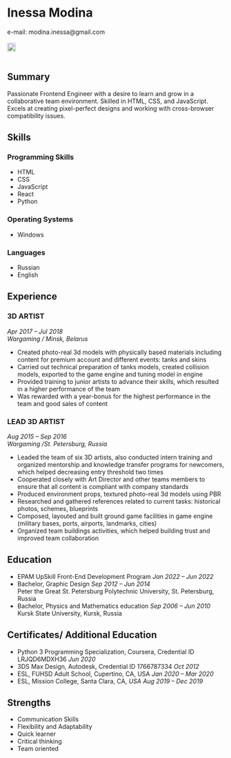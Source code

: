 <h1>Inessa Modina</h1>
e-mail: modina.inessa@gmail.com<br />
<a href="https://www.linkedin.com/in/modina-inessa/">
 <br />
  <img src="https://img.shields.io/badge/LinkedIn-blue?style=for-the-badge&logo=linkedin&logoColor=white" alt="LinkedIn Badge" height="20"/>
</a><br />
<br />

<h2>Summary</h2>
Passionate Frontend Engineer with a desire to learn and grow in a collaborative team environment. Skilled in HTML, CSS, and JavaScript. Excels at creating pixel-perfect designs and working with cross-browser compatibility issues.

<h2>Skills</h2>
 <h3>Programming Skills</h3>
  <ul>
   <li>HTML</li>
   <li>CSS</li>
   <li>JavaScript</li>
   <li>React</li>
   <li>Python</li>
  </ul>
 <h3>Operating Systems</h3>
  <ul>
   <li>Windows</li>
  </ul>
 <h3>Languages</h3>
  <ul>
   <li>Russian</li>
   <li>English</li>
   </ul>

<h2>Experience</h2>
<h3>
 3D ARTIST
</h3>
<em>Apr 2017 – Jul 2018<br/>
Wargaming / Minsk, Belarus</em>
<ul>
 <li>Created photo-real 3d models with physically based materials including content for premium account and different events: tanks and skins</li>
 <li>Сarried out technical preparation of tanks models, created collision models, exported to the game engine and tuning model in engine</li>
 <li>Provided training to junior artists to advance their skills, which resulted in a higher performance of the team</li>
 <li>Was rewarded with a year-bonus for the highest performance in the team and good sales of content</li>
</ul>

<h3>LEAD 3D ARTIST</h3>
<em>Aug 2015 – Sep 2016<br/>
Wargaming /St. Petersburg, Russia</em>
<ul>
 <li>Leaded the team of six 3D artists, also conducted intern training and organized mentorship and knowledge transfer programs for newcomers, which helped decreasing entry threshold two times</li>
 <li>Cooperated closely with Art Director and other teams members to ensure that all content is compliant with company standards</li>
 <li>Produced environment props, textured photo-real 3d models using PBR</li>
 <li>Researched and gathered references related to current tasks: historical photos, schemes, blueprints</li>
 <li>Composed, layouted and built ground game facilities in game engine (military bases, ports, airports, landmarks, cities)</li>
 <li>Organized team buildings activities, which helped building trust and improved team collaboration</li>
</ul>

<h2>Education</h2>
<ul>
 <li>EPAM UpSkill Front-End Development Program <em>Jan 2022 – Jun 2022</em><br />
  <li>Bachelor, Graphic Design <em>Sep 2012 – Jun 2014</em><br />
  Peter the Great St. Petersburg Polytechnic University, St. Petersburg, Russia</li>
  <li>Bachelor, Physics and Mathematics education <em>Sep 2006 – Jun 2010</em><br />
  Kursk State University, Kursk, Russia</li>
</ul>

<h2>Certificates/ Additional Education</h2>
<ul>
  <li>Python 3 Programming Specialization, Coursera, Credential ID LRJQD6MDXH36 <em>Jun 2020</em></li>
  <li>3DS Max Design, Autodesk, Credential ID 1766787334 <em>Oct 2012</em></li>
  <li>ESL, FUHSD Adult School, Cupertino, CA, USA <em>Jan 2020 – Mar 2020</em></li>
  <li>ESL, Mission College, Santa Clara, CA, <em>USA Aug 2019 – Dec 2019</em></li>
</ul>

<h2>Strengths</h2>
 <ul>
  <li>Communication Skills</li>
  <li>Flexibility and Adaptability</li>
  <li>Quick learner</li>
  <li>Critical thinking</li>
  <li>Team oriented</li>
 </ul>
